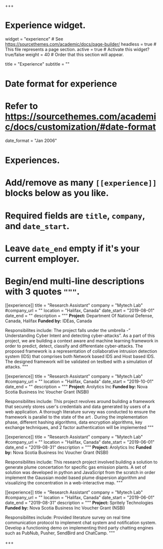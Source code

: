 +++
# Experience widget.
widget = "experience"  # See https://sourcethemes.com/academic/docs/page-builder/
headless = true  # This file represents a page section.
active = true  # Activate this widget? true/false
weight = 40  # Order that this section will appear.

title = "Experience"
subtitle = ""

# Date format for experience
#   Refer to https://sourcethemes.com/academic/docs/customization/#date-format
date_format = "Jan 2006"

# Experiences.
#   Add/remove as many `[[experience]]` blocks below as you like.
#   Required fields are `title`, `company`, and `date_start`.
#   Leave `date_end` empty if it's your current employer.
#   Begin/end multi-line descriptions with 3 quotes `"""`.
[[experience]]
  title = "Research Assistant"
  company = "Mytech Lab"
  #company_url = ""
  location = "Halifax, Canada"
  date_start = "2019-08-01"
  date_end = ""
  description = """
  **Project:** Department Of National Defense, Canada, Halifax
  **Funded by:** IDEas, Canada
  
  Responsibilites include:
  The project falls under the umbrella -” Understanding Cyber Intent and detecting
cyber-attacks”. As a part of this project, we are building a context aware and
machine learning framework in order to predict, detect, classify and differentiate
cyber-attacks. The proposed framework is a representation of collaborative
intrusion detection system (IDS) that comprises both Network based IDS and Host
based IDS. The designed framework will be validated on testbed with a simulation
of attacks.
  """
  
  [[experience]]
  title = "Research Assistant"
  company = "Mytech Lab"
  #company_url = ""
  location = "Halifax, Canada"
  date_start = "2019-10-01"
  date_end = ""
  description = """
  **Project:** Arolytics Inc
  **Funded by:** Nova Scotia Business Inc Voucher Grant (NSBI)
  
  Responsibilites include:
  This project revolves around building a framework that securely stores user's
credentials and data generated by users of a web application. A thorough
literature survey was conducted to ensure the framework is parallel to the state of
the art . During the implementation phase, different hashing algorithms, data
encryption algorithms, key exchange techniques, and 2 factor authentication will
be implemented
  """

[[experience]]
  title = "Research Assistant"
  company = "Mytech Lab"
  #company_url = ""
  location = "Halifax, Canada"
  date_start = "2019-06-01"
  date_end = "2019-08-31"
  description = """
  **Project:** Arolytics Inc
  **Funded by:** Nova Scotia Business Inc Voucher Grant (NSBI)
  
  Responsibilites include:
  This research project involved building a solution to generate plume concertation for specific gas emission plants. A set of solution was developed in python and JavaScript from the scratch in order implement the Gaussian model based plume dispersion algorithm and visualizing the concentration in a web-interactive map.
  """
  
  [[experience]]
  title = "Research Assistant"
  company = "Mytech Lab"
  #company_url = ""
  location = "Halifax, Canada"
  date_start = "2019-06-01"
  date_end = "2019-08-31"
  description = """
  **Project:** Spritely Technologies
  **Funded by:** Nova Scotia Business Inc Voucher Grant (NSBI)
  
  Responsibilites include:
  Provided literature survey on real time communication protocol to implement chat
system and notification system. Develop a functioning demo on implementing third party chatting engines such as PubNub, Pusher, SendBird and ChatCamp.
  """

+++
